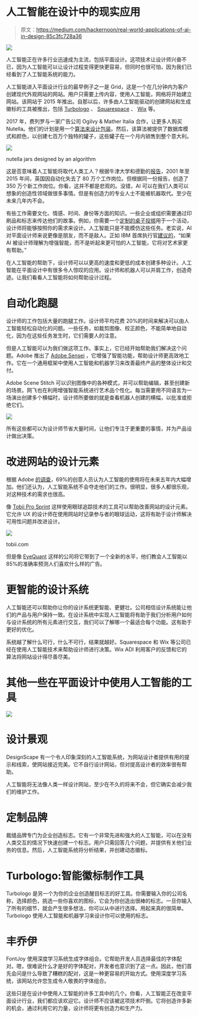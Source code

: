 # 人工智能在设计中的现实应用

> 原文：<https://medium.com/hackernoon/real-world-applications-of-ai-in-design-85c3fc728a36>

![](img/0ba65b9c0cef09cb752322f441e3a991.png)

人工智能正在许多行业迅速成为主流，包括平面设计。这项技术让设计师兴奋不已，因为人工智能可以让设计过程变得更快更容易，但同时也很可怕，因为我们已经看到了人工智能系统的能力。

人工智能进入平面设计行业的最早例子之一是 Grid，这是一个在几分钟内为客户创建现代外观网站的网站。用户只需要上传内容，使用人工智能，网格将开始建立网站。该网站于 2015 年推出。自那以后，许多由人工智能驱动的创建网站和生成徽标的工具被推出，包括 [Turbologo](https://turbologo.com) 、 [Squarespace](https://squarespace.com) 、 [Wix](https://wix.com) 等。

2017 年，费列罗与一家广告公司 Ogilvy & Mather Italia 合作，让更多人购买 Nutella。他们的计划是用一个[算法来设计包装](/inspiring-ai/algorithm-designs-seven-million-different-jars-of-nutella-35c18f782780)。然后，该算法被提供了数据库模式和颜色，以创建七百万个独特的罐子，这些罐子在一个月内销售到整个意大利。

![](img/3b520beeb3a2f0cd0d6fb6eba4620ada.png)

nutella jars designed by an algorithm

这是否意味着人工智能将取代人类工人？根据牛津大学和德勤的[报告](https://www2.deloitte.com/content/dam/Deloitte/uk/Documents/Growth/deloitte-uk-insights-from-brawns-to-brain.pdf)，2001 年至 2015 年间，英国因自动化失去了 80 万个工作岗位。但根据同一份报告，创造了 350 万个新工作岗位。你看，这并不都是悲观的。没错，AI 可以在我们人类可以想象的创造性领域做很多事情。但是有创造力的专业人士不能被机器取代。至少在未来几年内不会。

有些工作需要文化、情感、时间、身份等方面的知识。一些企业或组织需要通过印刷品和标志来传达他们的故事。例如，你需要一个[定制的桌子投掷](https://topcustomprint.com/)用于一个活动，设计师将能够按照你的需求来设计。人工智能只是不能模仿这些任务。老实说，AI 对平面设计师来说更像是朋友，而不是敌人。正如 IBM 首席执行官[建议的](https://www.bloomberg.com/news/features/2017-09-20/ginni-rometty-on-artificial-intelligence)，“如果 AI 被设计师理解为增强智能，而不是听起来更可怕的人工智能，它将对艺术家更有帮助。”

在人工智能的帮助下，设计师可以以更高的速度和更低的成本创建多种设计。人工智能在平面设计中有很多令人惊叹的应用。设计师和机器人可以并肩工作，创造奇迹。让我们看看人工智能将如何帮助设计过程。

# 自动化跑腿

设计师的工作包括大量的跑腿工作。设计师平均花费 20%的时间来解决可以由人工智能轻松自动化的问题。一些任务，如裁剪图像、校正颜色，不能简单地自动化，因为在这些任务发生时，它们需要人的注意。

但是人工智能可以为我们做这项工作。事实上，它已经开始帮助我们解决这个问题。Adobe 推出了 [Adobe Sensei](https://www.adobe.io/apis/experienceplatform/sensei.html) ，它增强了智能功能，帮助设计师更高效地工作。它在一个通用框架中使用人工智能和机器学习来改善最终产品的整体设计和交付。

Adobe Scene Stitch 可以识别图像中的各种模式，并可以帮助编辑，甚至创建新的场景。网飞也在利用增强智能系统进行艺术品个性化。每当需要用不同语言为一场演出创建多个横幅时，设计师所要做的就是查看机器人创建的横幅，以批准或拒绝它们。

![](img/33a927b6d748a15151c33c2c97a6e6ee.png)

所有这些都可以为设计师节省大量时间，让他们专注于更重要的事情，并为产品设计做出决策。

# 改进网站的设计元素

根据 Adobe [的调查](https://theblog.adobe.com/creativity-in-business-key-takeaways-from-survey/)，69%的创意人员认为人工智能的使用将在未来五年内大幅增加。他们还认为，人工智能系统不会夺走他们的工作。很明显，很多人都很乐观，对这种技术的需求也很高。

像 [Tobii Pro Sprint](https://www.tobiipro.com/sprint/) 这样使用眼球追踪技术的工具可以帮助改善网站的设计元素。它允许 UX 的设计师在使用网站时记录参与者的眼球运动，这将有助于设计师解决可用性问题并改进设计。

![](img/fbc0913b2791b4d64ed8d92c512332fb.png)

tobii.com

但是像 [EyeQuant](https://www.fastcompany.com/90171173/eyequant) 这样的公司将它带到了一个全新的水平，他们教会人工智能以 85%的准确率预测人们喜欢什么样的广告。

# 更智能的设计系统

人工智能还可以帮助你让你的设计系统更智能、更健壮。公司相信设计系统能让他们的产品与用户保持一致。在设计系统中实现人工智能将有助于我们分析用户如何与设计系统的所有元素进行交互，我们可以了解哪一个最适合每个功能。这有助于更好的优化。

系统越了解什么可行，什么不可行，结果就越好。Squarespace 和 Wix 等公司已经在使用人工智能技术来帮助设计师进行决策。Wix ADI 利用客户的反馈和它的算法将网站设计得尽善尽美。

# **其他一些在平面设计中使用人工智能的工具**

![](img/f7254286c496afba8963e6964e6d78d7.png)

# 设计景观

DesignScape 有一个令人印象深刻的人工智能系统，为网站设计者提供有用的提示和线索，使网站接近完美。它不自行设计网站，但对提高设计者的效率很有帮助。

人工智能将无法像人类一样设计网站，至少在不久的将来不会，但它确实会减少我们的维护工作。

# 定制品牌

裁缝品牌专门为企业创造标志。它有一个非常先进和强大的人工智能，可以在没有人类交互的情况下快速创建一个标志。用户只需回答几个问题，并提供有关他们业务的信息。然后，人工智能系统将分析结果，并创建动态徽标。

# Turbologo:智能徽标制作工具

Turbologo 是另一个为你的企业创造醒目标志的好工具。你需要输入你的公司名称，选择颜色，挑选一些你喜欢的图标，它会为你创造出很棒的标志。一旦你输入了所有的细节，就会产生很多想法，你可以从中进行选择。用起来真的很简单。Turbologo 使用人工智能和机器学习来设计你可以使用的标志。

# 丰乔伊

FontJoy 使用深度学习系统生成字体组合。它帮助开发人员选择最佳的字体配对。嗯，很难说什么才是好的字体配对，开发者也意识到了这一点。因此，他们首先会问是什么导致了糟糕的配对，这是一种更容易的开始方式。使用深度学习系统，该网站允许您生成令人敬畏的字体组合。

这些只是在设计中使用人工智能的许多工具中的几个。你看，人工智能正在改变平面设计行业，我们都应该欢迎它。设计师不应该被这项技术吓倒。它将创造许多新的机会，通过利用它的力量，设计师将更有创造力和生产力。